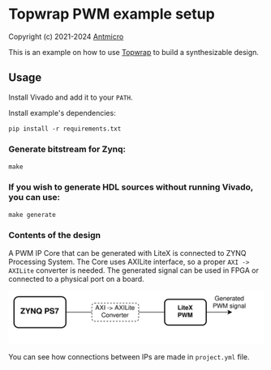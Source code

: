 # Topwrap PWM example setup

Copyright (c) 2021-2024 [Antmicro](https://antmicro.com)

This is an example on how to use [Topwrap](https://github.com/antmicro/topwrap) to build a synthesizable design.

## Usage

Install Vivado and add it to your `PATH`.

Install example's dependencies:
<!-- name="install-deps" -->
```
pip install -r requirements.txt
```

### Generate bitstream for Zynq:

<!-- name="build" -->
```
make
```

### If you wish to generate HDL sources without running Vivado, you can use:

<!-- name="generate" -->
```
make generate
```

### Contents of the design

A PWM IP Core that can be generated with LiteX is connected to ZYNQ Processing System.
The Core uses AXILite interface, so a proper `AXI -> AXILite` converter is needed.
The generated signal can be used in FPGA or connected to a physical port on a board.

![diagram](../../docs/pwm.png)

You can see how connections between IPs are made in `project.yml` file.
